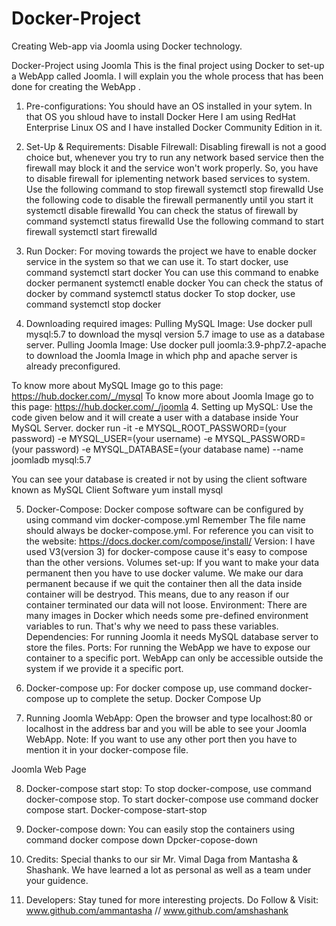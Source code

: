 # Docker-Project
Creating Web-app via Joomla using Docker technology.

Docker-Project using Joomla
This is the final project using Docker to set-up a WebApp called Joomla. I will explain you the whole process that has been done for creating the WebApp .

1. Pre-configurations:
You should have an OS installed in your sytem. In that OS you shloud have to install Docker
Here I am using RedHat Enterprise Linux OS and I have installed Docker Community Edition in it.
2. Set-Up & Requirements:
Disable Filrewall: Disabling firewall is not a good choice but, whenever you try to run any network based service then the firewall may block it and the service won't work properly. So, you have to disable firewall for iplementing network based services to system.
Use the following command to stop firewall systemctl stop firewalld
Use the following code to disable the firewall permanently until you start it systemctl disable firewalld
You can check the status of firewall by command systemctl status firewalld
Use the following command to start firewall systemctl start firewalld
3. Run Docker:
For moving towards the project we have to enable docker service in the system so that we can use it. To start docker, use command systemctl start docker You can use this command to enabke docker permanent systemctl enable docker You can check the status of docker by command systemctl status docker To stop docker, use command systemctl stop docker

3. Downloading required images:
Pulling MySQL Image:
Use docker pull mysql:5.7 to download the mysql version 5.7 image to use as a database server.
Pulling Joomla Image:
Use docker pull joomla:3.9-php7.2-apache to download the Joomla Image in which php and apache server is already preconfigured.

To know more about MySQL Image go to this page: https://hub.docker.com/_/mysql
To know more about Joomla Image go to this page: https://hub.docker.com/_/joomla
4. Setting up MySQL:
Use the code given below and it will create a user with a database inside Your MySQL Server. docker run -it -e MYSQL_ROOT_PASSWORD=(your password) -e MYSQL_USER=(your username) -e MYSQL_PASSWORD=(your password) -e MYSQL_DATABASE=(your database name) --name joomladb mysql:5.7

You can see your database is created ir not by using the client software known as MySQL Client Software yum install mysql

5. Docker-Compose:
Docker compose software can be configured by using command vim docker-compose.yml
Remember
The file name should always be docker-compose.yml.
For reference you can visit to the website: https://docs.docker.com/compose/install/
Version:
I have used V3(version 3) for docker-compose cause it's easy to compose than the other versions.
Volumes set-up:
If you want to make your data permanent then you have to use docker valume. We make our dara permanent because if we quit the container then all the data inside container will be destryod. This means, due to any reason if our container terminated our data will not loose.
Environment:
There are many images in Docker which needs some pre-defined environment variables to run. That's why we need to pass these variables.
Dependencies:
For running Joomla it needs MySQL database server to store the files.
Ports:
For running the WebApp we have to expose our container to a specific port. WebApp can only be accessible outside the system if we provide it a specific port.
6. Docker-compose up:
For docker compose up, use command docker-compose up to complete the setup.
Docker Compose Up

7. Running Joomla WebApp:
Open the browser and type localhost:80 or localhost in the address bar and you will be able to see your Joomla WebApp.
Note:
If you want to use any other port then you have to mention it in your docker-compose file.

Joomla Web Page

8. Docker-compose start stop:
To stop docker-compose, use command docker-compose stop. To start docker-compose use command docker compose start.
Docker-compose-start-stop

9. Docker-compose down:
You can easily stop the containers using command docker compose down Dpcker-copose-down
10. Credits:
Special thanks to our sir Mr. Vimal Daga from Mantasha & Shashank. We have learned a lot as personal as well as a team under your guidence.

11. Developers:
Stay tuned for more interesting projects. Do Follow & Visit: www.github.com/ammantasha // www.github.com/amshashank
